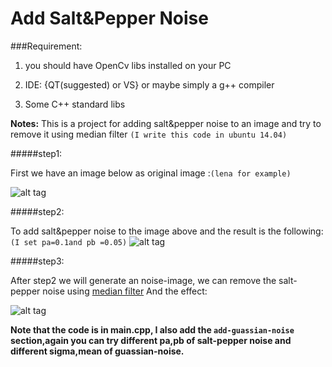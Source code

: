 Add Salt&Pepper Noise
=====================
###Requirement:

1. you should have  OpenCv libs installed on your PC

2. IDE: {QT(suggested) or VS} or maybe simply a g++ compiler

3. Some C++  standard libs

**Notes:** This is a project for  adding  salt&pepper noise to an image and try to remove it using median filter `(I write this code in ubuntu 14.04)`

#####step1:

First we have an image below as original image :`(lena for example)`

![alt tag](https://raw.githubusercontent.com/timlentse/Add-Salt_Pepper_noise/master/original.png)



#####step2:

To add salt&pepper noise to the image above and the result is the following:`(I set pa=0.1and pb =0.05)`
![alt tag](https://raw.githubusercontent.com/timlentse/Add-Salt_Pepper_noise/master/add%20noise%20%20image.png)

#####step3:

After step2 we will generate an noise-image,  we can remove the salt-pepper noise using 
[median filter](http://en.wikipedia.org/wiki/Median_filter) 
And the effect:

![alt tag](https://raw.githubusercontent.com/timlentse/Add-Salt_Pepper_noise/master/the%20effect%20of%20media%20filter.png)

**Note that the code is in main.cpp, I also add the `add-guassian-noise` section,again you can try different pa,pb of salt-pepper noise and different sigma,mean of guassian-noise.**
